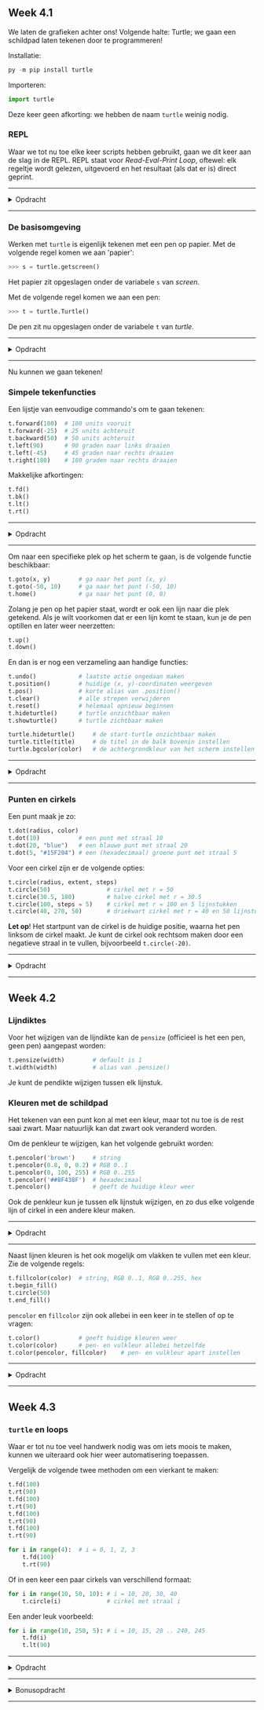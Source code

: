 ## Week 4.1
We laten de grafieken achter ons! Volgende halte: Turtle; we gaan een schildpad laten tekenen door te programmeren!

Installatie:
```powershell
py -m pip install turtle
```

Importeren:
```python
import turtle
```
Deze keer geen afkorting: we hebben de naam `turtle` weinig nodig.

### REPL
Waar we tot nu toe elke keer scripts hebben gebruikt, gaan we dit keer aan de slag in de REPL. REPL staat voor *Read-Eval-Print Loop*, oftewel: elk regeltje wordt gelezen, uitgevoerd en het resultaat (als dat er is) direct geprint. 

---

<details>
<summary>Opdracht</summary>

Open de REPL: ga naar de Terminal en typ:
```powershell
py
```

Er komen twee regeltjes tekst in beeld en vervolgens staat eronder:
```powershell
>>> 
```

Test de werking van de REPL:
```python
>>> print(5 + 3)
```

**Let op**: de `>>>` moet je niet mee-kopieren; ze geven aan dat het in de REPL uitgevoerd wordt. De symbolen staan er nog een paar keer voor de duidelijkheid bij, daarna wordt het normaal geacht.

Test vervolgens deze regel:
```python
>>> 5 + 3
```

Dit print ook een resultaat, zonder dat `print()` is gebruikt! Dat komt vanwege de P in REPL: alles wat een resultaat produceert wordt automatisch geprint. Ideaal :)

</details>

---

### De basisomgeving
Werken met `turtle` is eigenlijk tekenen met een pen op papier. Met de volgende regel komen we aan 'papier':
```python
>>> s = turtle.getscreen()
```

Het papier zit opgeslagen onder de variabele `s` van *screen*.

Met de volgende regel komen we aan een pen:
```python
>>> t = turtle.Turtle()
```

De pen zit nu opgeslagen onder de variabele `t` van *turtle*.

---

<details>
<summary>Opdracht</summary>

Ga aan de slag in de REPL: importeert Turtle en open een scherm onder de variabele `s`. Maak vervolgens een pen met de naam `t`.

Tip: gebruik splitscreen om VS Code, de opdrachten en het Turtle scherm allemaal in beeld te houden.

</details>

---

Nu kunnen we gaan tekenen!

### Simpele tekenfuncties
Een lijstje van eenvoudige commando's om te gaan tekenen:
```python
t.forward(100)  # 100 units vooruit
t.forward(-25)  # 25 units achteruit
t.backward(50)  # 50 units achteruit
t.left(90)      # 90 graden naar links draaien
t.left(-45)     # 45 graden naar rechts draaien
t.right(180)    # 180 graden naar rechts draaien
```

Makkelijke afkortingen:
```python
t.fd()
t.bk()
t.lt()
t.rt()
```

---

<details>
<summary>Opdracht</summary>

Maak een rechthoek van het formaat 100 bij 250 units. Probeer daarbij ook negatieve getallen uit.

</details>

---

Om naar een specifieke plek op het scherm te gaan, is de volgende functie beschikbaar:
```python
t.goto(x, y)        # ga naar het punt (x, y)
t.goto(-50, 10)     # ga naar het punt (-50, 10)
t.home()            # ga naar het punt (0, 0)
```

Zolang je pen op het papier staat, wordt er ook een lijn naar die plek getekend. Als je wilt voorkomen dat er een lijn komt te staan, kun je de pen optillen en later weer neerzetten:
```python
t.up()
t.down()
```

En dan is er nog een verzameling aan handige functies:
```python
t.undo()            # laatste actie ongedaan maken
t.position()        # huidige (x, y)-coordinaten weergeven
t.pos()             # korte alias van .position()
t.clear()           # alle strepen verwijderen
t.reset()           # helemaal opnieuw beginnen
t.hideturtle()      # turtle onzichtbaar maken
t.showturtle()      # turtle zichtbaar maken

turtle.hideturtle()     # de start-turtle onzichtbaar maken
turtle.title(title)     # de titel in de balk bovenin instellen
turtle.bgcolor(color)   # de achtergrondkleur van het scherm instellen
```

---

<details>
<summary>Opdracht</summary>

Test bovenstaande commando's uit. Probeer vooral een titel en achtergrondkleur aan te brengen!

</details>

---

### Punten en cirkels
Een punt maak je zo:
```python
t.dot(radius, color)
t.dot(10)           # een punt met straal 10
t.dot(20, "blue")   # een blauwe punt met straal 20
t.dot(5, "#15F204") # een (hexadecimaal) groene punt met straal 5
```

Voor een cirkel zijn er de volgende opties:
```python
t.circle(radius, extent, steps)
t.circle(50)                # cirkel met r = 50
t.circle(30.5, 180)         # halve cirkel met r = 30.5
t.circle(100, steps = 5)    # cirkel met r = 100 en 5 lijnstukken
t.circle(40, 270, 50)       # driekwart cirkel met r = 40 en 50 lijnstukken
```

**Let op**! Het startpunt van de cirkel is de huidige positie, waarna het pen linksom de cirkel maakt. Je kunt de cirkel ook rechtsom maken door een negatieve straal in te vullen, bijvoorbeeld `t.circle(-20)`.

---

<details>
<summary>Opdracht</summary>

Maak een hartje! De makkelijkste manier: begin met de turtle op 45 graden, dan een lijnstuk, vervolgens twee halve cirkels, en dan weer een lijnstuk. Vogel zelf uit hoe het precies moet! (Maak zo nodig gebruik van `t.undo()`.)

</details>

---

## Week 4.2
### Lijndiktes
Voor het wijzigen van de lijndikte kan de `pensize` (officieel is het een pen, geen pen) aangepast worden:
```python
t.pensize(width)        # default is 1
t.width(width)          # alias van .pensize()
```

Je kunt de pendikte wijzigen tussen elk lijnstuk.

### Kleuren met de schildpad
Het tekenen van een punt kon al met een kleur, maar tot nu toe is de rest saai zwart. Maar natuurlijk kan dat zwart ook veranderd worden.

Om de penkleur te wijzigen, kan het volgende gebruikt worden:
```python
t.pencolor('brown')     # string
t.pencolor(0.8, 0, 0.2) # RGB 0..1
t.pencolor(0, 100, 255) # RGB 0..255
t.pencolor('##8F438F')  # hexadecimaal
t.pencolor()            # geeft de huidige kleur weer
```

Ook de penkleur kun je tussen elk lijnstuk wijzigen, en zo dus elke volgende lijn of cirkel in een andere kleur maken.

---

<details>
<summary>Opdracht</summary>

Maak een regenboog. Gebruik wisselende pendiktes en -kleuren. Het liefst gebeurt dat natuurlijk door allemaal kleine stukken cirkels te gebruiken zodat de regenboog mooi rondloopt.

</details>

---

Naast lijnen kleuren is het ook mogelijk om vlakken te vullen met een kleur. Zie de volgende regels:
```python
t.fillcolor(color)  # string, RGB 0..1, RGB 0..255, hex
t.begin_fill()
t.circle(50)
t.end_fill()
```

`pencolor` en `fillcolor` zijn ook allebei in een keer in te stellen of op te vragen:
```python
t.color()           # geeft huidige kleuren weer
t.color(color)      # pen- en vulkleur allebei hetzelfde
t.color(pencolor, fillcolor)    # pen- en vulkleur apart instellen
```

---

<details>
<summary>Opdracht</summary>

Maak een smiley! Start met een gele cirkel met daarin twee zwarte of andersgekleurde ogen, en maak een mond of ander soort smiley.

Tip: maak gebruik van `.up()`, `.down()` en `.goto()` om naar andere plekken op het scherm te gaan zonder lijnen te tekenen.

</details>

---

## Week 4.3
### `turtle` en loops
Waar er tot nu toe veel handwerk nodig was om iets moois te maken, kunnen we uiteraard ook hier weer automatisering toepassen.

Vergelijk de volgende twee methoden om een vierkant te maken:
```python
t.fd(100)
t.rt(90)
t.fd(100)
t.rt(90)
t.fd(100)
t.rt(90)
t.fd(100)
t.rt(90)
```
```python
for i in range(4):  # i = 0, 1, 2, 3
    t.fd(100)
    t.rt(90)
```

Of in een keer een paar cirkels van verschillend formaat:
```python
for i in range(10, 50, 10): # i = 10, 20, 30, 40
    t.circle(i)             # cirkel met straal i
```

Een ander leuk voorbeeld:
```python
for i in range(10, 250, 5): # i = 10, 15, 20 .. 240, 245
    t.fd(i)
    t.lt(90)
```

---

<details>
<summary>Opdracht</summary>

Maak met behulp van een `for`-loop een dartbord na. Een dartbord heeft ringen in bepaalde kleuren: die horen er natuurlijk ook bij! Een kleine hint daarvoor:
```python
colors = ["red", "white", "blue"]
for i in range(len(colors)):    # i = 0, 1, 2 (want len(colors) = 3)
    t.fillcolor(colors[i])      # gebruik colors[i] als vulkleur
```

</details>

---

<details>
<summary>Bonusopdracht</summary>

Maak het Ichthuslogo zo goed mogelijk na. Een website zal gebruikt worden om de plaatjes te vergelijken: hoe beter de match, hoe hoger het cijfer. Maak je script zo netjes mogelijk met alle dingen die je geleerd hebt (of online kunt vinden)! Denk hierbij ook zeker aan de lijst functies in het eerste deel van het hoofdstuk.

</details>

---

